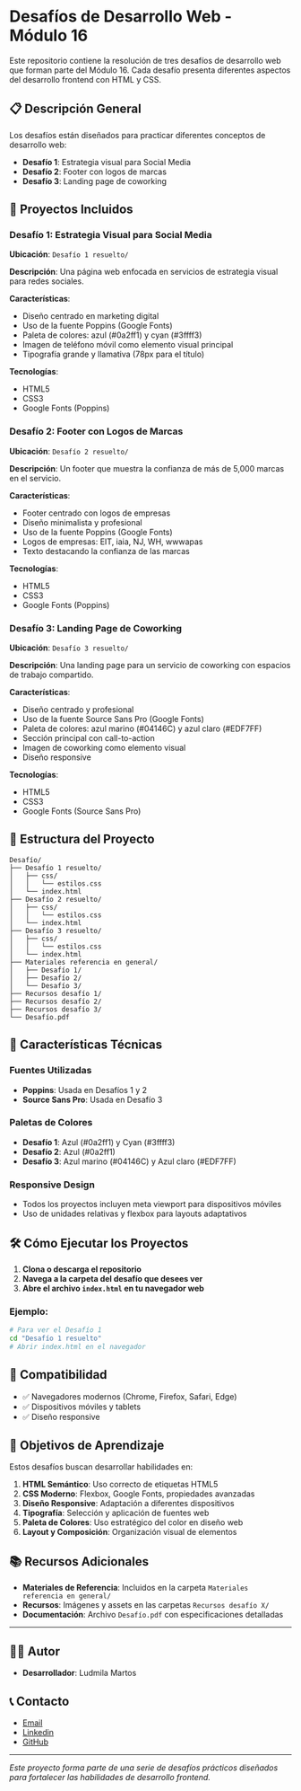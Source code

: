 # Desafíos de Desarrollo Web - Módulo 16

Este repositorio contiene la resolución de tres desafíos de desarrollo web que forman parte del Módulo 16. Cada desafío presenta diferentes aspectos del desarrollo frontend con HTML y CSS.

## 📋 Descripción General

Los desafíos están diseñados para practicar diferentes conceptos de desarrollo web:
- **Desafío 1**: Estrategia visual para Social Media
- **Desafío 2**: Footer con logos de marcas
- **Desafío 3**: Landing page de coworking

## 🚀 Proyectos Incluidos

### Desafío 1: Estrategia Visual para Social Media
**Ubicación**: `Desafío 1 resuelto/`

**Descripción**: Una página web enfocada en servicios de estrategia visual para redes sociales.

**Características**:
- Diseño centrado en marketing digital
- Uso de la fuente Poppins (Google Fonts)
- Paleta de colores: azul (#0a2ff1) y cyan (#3ffff3)
- Imagen de teléfono móvil como elemento visual principal
- Tipografía grande y llamativa (78px para el título)

**Tecnologías**:
- HTML5
- CSS3
- Google Fonts (Poppins)

### Desafío 2: Footer con Logos de Marcas
**Ubicación**: `Desafío 2 resuelto/`

**Descripción**: Un footer que muestra la confianza de más de 5,000 marcas en el servicio.

**Características**:
- Footer centrado con logos de empresas
- Diseño minimalista y profesional
- Uso de la fuente Poppins (Google Fonts)
- Logos de empresas: EIT, iaia, NJ, WH, wwwapas
- Texto destacando la confianza de las marcas

**Tecnologías**:
- HTML5
- CSS3
- Google Fonts (Poppins)

### Desafío 3: Landing Page de Coworking
**Ubicación**: `Desafío 3 resuelto/`

**Descripción**: Una landing page para un servicio de coworking con espacios de trabajo compartido.

**Características**:
- Diseño centrado y profesional
- Uso de la fuente Source Sans Pro (Google Fonts)
- Paleta de colores: azul marino (#04146C) y azul claro (#EDF7FF)
- Sección principal con call-to-action
- Imagen de coworking como elemento visual
- Diseño responsive

**Tecnologías**:
- HTML5
- CSS3
- Google Fonts (Source Sans Pro)

## 📁 Estructura del Proyecto

```
Desafío/
├── Desafío 1 resuelto/
│   ├── css/
│   │   └── estilos.css
│   └── index.html
├── Desafío 2 resuelto/
│   ├── css/
│   │   └── estilos.css
│   └── index.html
├── Desafío 3 resuelto/
│   ├── css/
│   │   └── estilos.css
│   └── index.html
├── Materiales referencia en general/
│   ├── Desafío 1/
│   ├── Desafío 2/
│   └── Desafío 3/
├── Recursos desafío 1/
├── Recursos desafío 2/
├── Recursos desafío 3/
└── Desafío.pdf
```

## 🎨 Características Técnicas

### Fuentes Utilizadas
- **Poppins**: Usada en Desafíos 1 y 2
- **Source Sans Pro**: Usada en Desafío 3

### Paletas de Colores
- **Desafío 1**: Azul (#0a2ff1) y Cyan (#3ffff3)
- **Desafío 2**: Azul (#0a2ff1)
- **Desafío 3**: Azul marino (#04146C) y Azul claro (#EDF7FF)

### Responsive Design
- Todos los proyectos incluyen meta viewport para dispositivos móviles
- Uso de unidades relativas y flexbox para layouts adaptativos

## 🛠️ Cómo Ejecutar los Proyectos

1. **Clona o descarga el repositorio**
2. **Navega a la carpeta del desafío que desees ver**
3. **Abre el archivo `index.html` en tu navegador web**

### Ejemplo:
```bash
# Para ver el Desafío 1
cd "Desafío 1 resuelto"
# Abrir index.html en el navegador
```

## 📱 Compatibilidad

- ✅ Navegadores modernos (Chrome, Firefox, Safari, Edge)
- ✅ Dispositivos móviles y tablets
- ✅ Diseño responsive

## 🎯 Objetivos de Aprendizaje

Estos desafíos buscan desarrollar habilidades en:

1. **HTML Semántico**: Uso correcto de etiquetas HTML5
2. **CSS Moderno**: Flexbox, Google Fonts, propiedades avanzadas
3. **Diseño Responsive**: Adaptación a diferentes dispositivos
4. **Tipografía**: Selección y aplicación de fuentes web
5. **Paleta de Colores**: Uso estratégico del color en diseño web
6. **Layout y Composición**: Organización visual de elementos

## 📚 Recursos Adicionales

- **Materiales de Referencia**: Incluidos en la carpeta `Materiales referencia en general/`
- **Recursos**: Imágenes y assets en las carpetas `Recursos desafío X/`
- **Documentación**: Archivo `Desafío.pdf` con especificaciones detalladas
---

## 👨‍💻 Autor

- **Desarrollador**: Ludmila Martos

## 📞 Contacto

-  [Email](ludmilamartos@gmail.com)
-  [Linkedin](https://www.linkedin.com/in/ludmimar89/)
- [GitHub](https://github.com/Ludmimar)

---
*Este proyecto forma parte de una serie de desafíos prácticos diseñados para fortalecer las habilidades de desarrollo frontend.*
